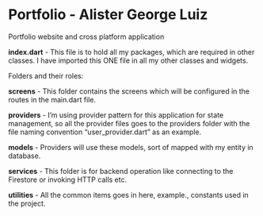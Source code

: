 # Portfolio - Alister George Luiz
Portfolio website and cross platform application

**index.dart** - This file is to hold all my packages, which are required in other classes. I have imported this ONE file in all my other classes and widgets.

Folders and their roles:

**screens** - This folder contains the screens which will be configured in the routes in the main.dart file.

**providers** - I’m using provider pattern for this application for state management, so all the provider files goes to the providers folder with the file naming convention “user_provider.dart” as an example.

**models** - Providers will use these models, sort of mapped with my entity in database.

**services** - This folder is for backend operation like connecting to the Firestore or invoking HTTP calls etc.

**utilities** - All the common items goes in here, example., constants used in the project.
